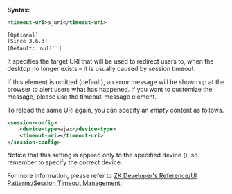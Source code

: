 **Syntax:**

```xml
<timeout-uri>a_uri</timeout-uri>
```

`[Optional]`  
`[Since 3.6.3]`  
`[Default: ` `null``]`

It specifies the target URI that will be used to redirect users to, when
the desktop no longer exists – it is usually caused by session timeout.

If this element is omitted (default), an error message will be shown up
at the browser to alert users what has happened. If you want to
customize the message, please use the timeout-message element.

To reload the same URI again, you can specify an *empty* content as
follows.

```xml
<session-config>
    <device-type>ajax</device-type>
    <timeout-uri></timeout-uri>
</session-config>
```

Notice that this setting is applied only to the specified device
(<device-type>), so remember to specify the correct device.

For more information, please refer to [ZK Developer's Reference/UI Patterns/Session Timeout Management]({{site.baseurl}}/zk_dev_ref/ui_patterns/session_timeout_management).


